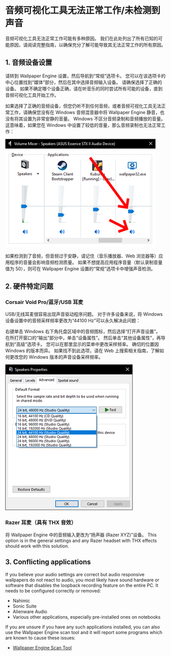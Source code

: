 # 音频可视化工具无法正常工作/未检测到声音

音频可视化工具无法正常工作可能有多种原因。 我们在此处列出了所有已知的可能原因，请阅读完整指南，以确保充分了解可能导致其无法正常工作的所有原因。

## 1. 音频设备设置
请转到 Wallpaper Engine 设置，然后导航到“常规”选项卡。 您可以在该选项卡的中心位置找到“媒体”部分，然后在其中选择音频输入设备。 请确保选择了正确的设备。 如果不确定哪个设备正确，请在听音乐的同时尝试所有可能的设备，直到音频可视化工具开始工作。

如果选择了正确的音频设备，但您仍听不到任何音频，或者音频可视化工具无法正常工作，请确保您没有在 Windows 音频混音器中将 Wallpaper Engine 静音，也没有将其设置为非常安静的音量。 Windows 不区分音频录制和音频播放的音量。 这意味着，如果您在 Windows 中设置了较低的音量，那么音频录制也无法正常工作：

![Raise volume and unmute Wallpaper Engine in the Windows audio mixer](./audiomixer.png)

如果检测到了音频，但音频过于安静，请记住（音乐播放器、Web 浏览器等）应用程序的音量会影响音频检测质量。 如果不想提高应用程序音量（默认录制音量值为 50），则可在 Wallpaper Engine 设置的“常规”选项卡中增强声音检测。

## 2. 硬件特定问题

### Corsair Void Pro/蓝牙/USB 耳麦

USB/无线耳麦很容易出现声音驱动程序问题。 对于许多设备来说，将 Windows 设备设置中的音频采样频率更改为“44100 Hz”可以永久解决此问题：

右键单击 Windows 右下角托盘区域中的音频图标，然后选择“打开声音设置”。 在所打开窗口的“输出”部分中，单击“设备属性”。 然后单击“其他设备属性”，再导航到“高级”选项卡。 您可以在那里显示的菜单中更改采样频率。 确切的位置因 Windows 的版本而异。 如果找不到此选项，请在 Web 上搜索相关指南，了解如何更改您的 Windows 版本的声音设备采样频率。

![Set the sampling rate to "24 bit, 44100 Hz"](./samplingrate.png)

### Razer 耳麦（具有 THX 音效）

将 Wallpaper Engine 中的音频输入更改为“扬声器 (Razer XYZ)”设备。 This option is in the general settings and any Razer headset with THX effects should work with this solution.

## 3. Conflicting applications

If you believe your audio settings are correct but audio responsive wallpapers do not react to audio, you most likely have sound hardware or software that disables the loopback recording feature on the entire PC. It needs to be configured correctly or removed:

* Nahimic
* Sonic Suite
* Alienware Audio
* Various other applications, especially pre-installed ones on notebooks

If you are unsure if you have any such applications installed, you can also use the Wallpaper Engine scan tool and it will report some programs which are known to cause these issues:

* [Wallpaper Engine Scan Tool](/debug/scantool.html)

